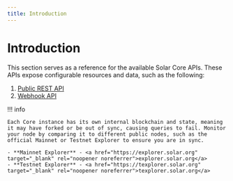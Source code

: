 ```yaml
---
title: Introduction
---
```


# Introduction

This section serves as a reference for the available Solar Core APIs. These APIs expose configurable resources and data, such as the following:

1. [Public REST API](/api/public-rest-api/getting-started)
2. [Webhook API](/api/webhook-api/getting-started)

!!! info

    Each Core instance has its own internal blockchain and state, meaning it may have forked or be out of sync, causing queries to fail. Monitor your node by comparing it to different public nodes, such as the official Mainnet or Testnet Explorer to ensure you are in sync.

    - **Mainnet Explorer** - <a href="https://explorer.solar.org" target="_blank" rel="noopener noreferrer">explorer.solar.org</a>
    - **Testnet Explorer** - <a href="https://texplorer.solar.org" target="_blank" rel="noopener noreferrer">texplorer.solar.org</a>
